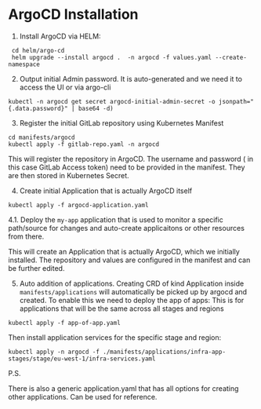 # ArgoCD Installation
1. Install ArgoCD via HELM:

```
 cd helm/argo-cd
 helm upgrade --install argocd .  -n argocd -f values.yaml --create-namespace
```
2. Output initial Admin password. It is auto-generated and we need it to access the UI or via argo-cli

```
kubectl -n argocd get secret argocd-initial-admin-secret -o jsonpath="{.data.password}" | base64 -d)
```

3. Register the initial GitLab repository using Kubernetes Manifest

```
cd manifests/argocd
kubectl apply -f gitlab-repo.yaml -n argocd
```

This will register the repository in ArgoCD. The username and password ( in this case GitLab Access token) need to be provided in the manifest. They are then stored in Kubernetes Secret.

4. Create initial Application that is actually ArgoCD itself

```
kubectl apply -f argocd-application.yaml
```
4.1. Deploy the `my-app` application that is used to monitor a specific path/source for changes and auto-create applicaitons or other resources from there.

This will create an Application that is actually ArgoCD, which we initially installed. The repository and values are configured in the manifest and can be further edited.

5. Auto addition of applications.
Creating CRD of kind Application inside `manifests/applications` will automatically be picked up by argocd and created.
To enable this we need to deploy the app of apps:
This is for applications that will be the same across all stages and regions
```
kubectl apply -f app-of-app.yaml
```

Then install application services for the specific stage and region:
```
kubectl apply -n argocd -f ./manifests/applications/infra-app-stages/stage/eu-west-1/infra-services.yaml
```

P.S. 

There is also a generic application.yaml that has all options for creating other applications. Can be used for reference.
